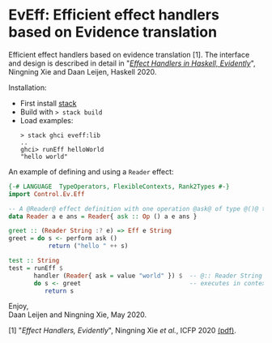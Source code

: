 # EvEff: Efficient effect handlers based on Evidence translation

Efficient effect handlers based on evidence translation [1]. 
The interface and design is described in detail in 
"[_Effect Handlers in Haskell, Evidently_](https://www.microsoft.com/en-us/research/publication/effect-handlers-in-haskell-evidently)", 
Ningning Xie and Daan Leijen, Haskell 2020.

Installation:

* First install [stack](https://docs.haskellstack.org)
* Build with `> stack build`
* Load examples:
  ```
  > stack ghci eveff:lib
  ..
  ghci> runEff helloWorld
  "hello world" 
  ```

An example of defining and using a `Reader` effect:

```Haskell
{-# LANGUAGE  TypeOperators, FlexibleContexts, Rank2Types #-}
import Control.Ev.Eff

-- A @Reader@ effect definition with one operation @ask@ of type @()@ to @a@.
data Reader a e ans = Reader{ ask :: Op () a e ans }

greet :: (Reader String :? e) => Eff e String
greet = do s <- perform ask ()
           return ("hello " ++ s)

test :: String
test = runEff $
       handler (Reader{ ask = value "world" }) $  -- @:: Reader String () Int@
       do s <- greet                              -- executes in context @:: Eff (Reader String :* ()) Int@
          return s
```

Enjoy,  
  Daan Leijen and Ningning Xie,  May 2020.


[1] "_Effect Handlers, Evidently_", Ningning Xie _et al._, ICFP 2020  [(pdf)](https://www.microsoft.com/en-us/research/publication/effect-handlers-evidently).
